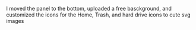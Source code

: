 I moved the panel to the bottom, uploaded a free basckground, and 
customized the icons for the Home, Trash, and hard drive icons to cute svg 
images
